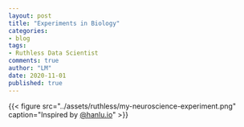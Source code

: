 ```yaml
---
layout: post
title: "Experiments in Biology"
categories:
- blog
tags:
- Ruthless Data Scientist
comments: true
author: "LM"
date: 2020-11-01
published: true
---
```




{{< figure src="../assets/ruthless/my-neuroscience-experiment.png" caption="Inspired by [@hanlu.io](http://hanlu.io)" >}}

